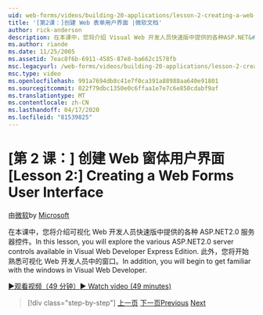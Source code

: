 ```yaml
---
uid: web-forms/videos/building-20-applications/lesson-2-creating-a-web-forms-user-interface
title: '[第2课：]创建 Web 表单用户界面 |微软文档'
author: rick-anderson
description: 在本课中，您将介绍 Visual Web 开发人员快速版中提供的各种ASP.NET&#160;2.0 服务器控件。 此外，你将开始...
ms.author: riande
ms.date: 11/25/2005
ms.assetid: 7eac8f6b-6911-4585-87e8-ba662c1578fb
msc.legacyurl: /web-forms/videos/building-20-applications/lesson-2-creating-a-web-forms-user-interface
msc.type: video
ms.openlocfilehash: 991a7694db8c41e7f0ca391a88988aa640e91801
ms.sourcegitcommit: 022f79dbc1350e0c6ffaa1e7e7c6e850cdabf9af
ms.translationtype: MT
ms.contentlocale: zh-CN
ms.lasthandoff: 04/17/2020
ms.locfileid: "81539825"
---
```

# <a name="lesson-2-creating-a-web-forms-user-interface"></a><span data-ttu-id="d040f-104">[第 2 课：] 创建 Web 窗体用户界面</span><span class="sxs-lookup"><span data-stu-id="d040f-104">[Lesson 2:] Creating a Web Forms User Interface</span></span>

<span data-ttu-id="d040f-105">由[微软](https://github.com/microsoft)</span><span class="sxs-lookup"><span data-stu-id="d040f-105">by [Microsoft](https://github.com/microsoft)</span></span>

<span data-ttu-id="d040f-106">在本课中，您将介绍可视化 Web 开发人员快速版中提供的各种 ASP.NET2.0 服务器控件。</span><span class="sxs-lookup"><span data-stu-id="d040f-106">In this lesson, you will explore the various ASP.NET2.0 server controls available in Visual Web Developer Express Edition.</span></span> <span data-ttu-id="d040f-107">此外，您将开始熟悉可视化 Web 开发人员中的窗口。</span><span class="sxs-lookup"><span data-stu-id="d040f-107">In addition, you will begin to get familiar with the windows in Visual Web Developer.</span></span>

[<span data-ttu-id="d040f-108">&#9654;观看视频（49 分钟）</span><span class="sxs-lookup"><span data-stu-id="d040f-108">&#9654; Watch video (49 minutes)</span></span>](https://channel9.msdn.com/Blogs/ASP-NET-Site-Videos/lesson-2-creating-a-web-forms-user-interface)

> [!div class="step-by-step"]
> <span data-ttu-id="d040f-109">[上一页](lesson-1-getting-started-with-visual-web-developer-express.md)
> [下一页](lesson-3-understanding-more-about-events-and-postback.md)</span><span class="sxs-lookup"><span data-stu-id="d040f-109">[Previous](lesson-1-getting-started-with-visual-web-developer-express.md)
[Next](lesson-3-understanding-more-about-events-and-postback.md)</span></span>
